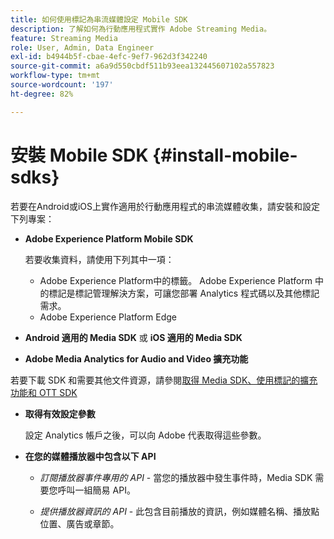 ```yaml
---
title: 如何使用標記為串流媒體設定 Mobile SDK
description: 了解如何為行動應用程式實作 Adobe Streaming Media。
feature: Streaming Media
role: User, Admin, Data Engineer
exl-id: b4944b5f-cbae-4efc-9ef7-962d3f342240
source-git-commit: a6a9d550cbdf511b93eea132445607102a557823
workflow-type: tm+mt
source-wordcount: '197'
ht-degree: 82%

---
```


# 安裝 Mobile SDK {#install-mobile-sdks}

若要在Android或iOS上實作適用於行動應用程式的串流媒體收集，請安裝和設定下列專案：

* **Adobe Experience Platform Mobile SDK**

  若要收集資料，請使用下列其中一項：
   * Adobe Experience Platform中的標籤。 Adobe Experience Platform 中的標記是標記管理解決方案，可讓您部署 Analytics 程式碼以及其他標記需求。
   * Adobe Experience Platform Edge

* **Android 適用的 Media SDK** 或 **iOS 適用的 Media SDK**

* **Adobe Media Analytics for Audio and Video 擴充功能**

若要下載 SDK 和需要其他文件資源，請參閱[取得 Media SDK、使用標記的擴充功能和 OTT SDK](/help/getting-started/download-sdks.md)

* **取得有效設定參數**

  設定 Analytics 帳戶之後，可以向 Adobe 代表取得這些參數。

* **在您的媒體播放器中包含以下 API**

   * *訂閱播放器事件專用的 API* - 當您的播放器中發生事件時，Media SDK 需要您呼叫一組簡易 API。

   * *提供播放器資訊的 API* - 此包含目前播放的資訊，例如媒體名稱、播放點位置、廣告或章節。
